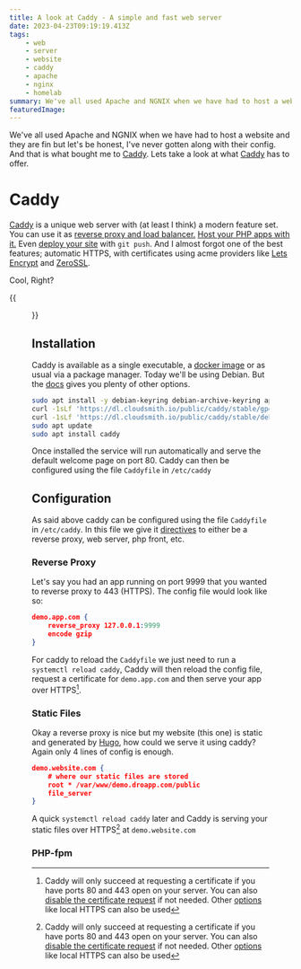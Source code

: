 ```yaml
---
title: A look at Caddy - A simple and fast web server
date: 2023-04-23T09:19:19.413Z
tags:
    - web
    - server
    - website
    - caddy
    - apache
    - nginx
    - homelab
summary: We've all used Apache and NGNIX when we have had to host a website and they are fin but let's be honest, I've never gotten along with their config. And that is what bought me to [Caddy](caddyserver.com/). Lets take a look at what [Caddy](caddyserver.com/) has to offer.
featuredImage:
---
```

We've all used Apache and NGNIX when we have had to host a website and they are fin but let's be honest, I've never gotten along with their config. And that is what bought me to [Caddy](caddyserver.com/). Lets take a look at what [Caddy](caddyserver.com/) has to offer.

# Caddy
[Caddy](caddyserver.com/) is a unique web server with (at least I think) a modern feature set. You can use it as [reverse proxy and load balancer.](https://caddyserver.com/docs/proxy) [Host your PHP apps with it.](https://caddyserver.com/docs/fastcgi) Even [deploy your site](https://caddyserver.com/docs/git) with ```git push```. And I almost forgot one of the best features; automatic HTTPS, with certificates using acme providers like [Lets Encrypt](https://letsencrypt.org/) and [ZeroSSL](https://zerossl.com/). 

Cool, Right?

{{<figure src="/img/bbt-give-it-to-me-amy.gif">}}

## Installation

Caddy is available as a single executable, a [docker image](https://hub.docker.com/_/caddy) or as usual via a package manager. Today we'll be using Debian. But the [docs](https://caddyserver.com/docs/install) gives you plenty of other options.

```bash
sudo apt install -y debian-keyring debian-archive-keyring apt-transport-https
curl -1sLf 'https://dl.cloudsmith.io/public/caddy/stable/gpg.key' | sudo gpg --dearmor -o /usr/share/keyrings/caddy-stable-archive-keyring.gpg
curl -1sLf 'https://dl.cloudsmith.io/public/caddy/stable/debian.deb.txt' | sudo tee /etc/apt/sources.list.d/caddy-stable.list
sudo apt update
sudo apt install caddy
```

Once installed the service will run automatically and serve the default welcome page on port 80. Caddy can then be configured using the file ```Caddyfile``` in ```/etc/caddy```

## Configuration

As said above caddy can be configured using the file ```Caddyfile``` in ```/etc/caddy```. In this file we give it [directives](https://caddyserver.com/docs/caddyfile/directives) to either be a reverse proxy, web server, php front, etc.

### Reverse Proxy

Let's say you had an app running on port 9999 that you wanted to reverse proxy to 443 (HTTPS). The config file would look like so:

```json
demo.app.com {
    reverse_proxy 127.0.0.1:9999
    encode gzip
}
```

For caddy to reload the ```Caddyfile``` we just need to run a ```systemctl reload caddy```, Caddy will then reload the config file, request a certificate for ```demo.app.com``` and then serve your app over HTTPS[^HTTPS].

### Static Files

Okay a reverse proxy is nice but my website (this one) is static and generated by [Hugo](gohugo.io), how could we serve it using caddy? Again only 4 lines of config is enough.

```json
demo.website.com {
    # where our static files are stored
    root * /var/www/demo.droapp.com/public
    file_server 
}
```

A quick ```systemctl reload caddy``` later and Caddy is serving your static files over HTTPS[^HTTPS] at ```demo.website.com```

[^HTTPS]: Caddy will only succeed at requesting a certificate if you have ports 80 and 443 open on your server. You can also [disable the certificate request](https://caddyserver.com/docs/automatic-https#activation) if not needed. Other [options](https://caddyserver.com/docs/automatic-https) like local HTTPS can also be used

### PHP-fpm